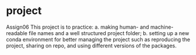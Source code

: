 # project
Assign06
This project is to practice: a. making human- and machine-readable file names and a well structured project folder; b. setting up a new conda environment for better managing the project such as reproducing the project, sharing on repo, and using different versions of the packages.